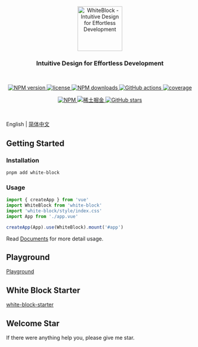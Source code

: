<p align="center">
  <br>
  <a href="https://github.com/Kythuen/white-block">
    <img src="https://raw.githubusercontent.com/Kythuen/white-block/main/docs/contents/public/logo.png" alt="WhiteBlock - Intuitive Design for Effortless Development" height="120">
  </a>
</p>
<h3 align="center">Intuitive Design for Effortless Development</h3>
<br>

<p align="center">
  <a href="https://www.npmjs.com/package/white-block" target="__blank">
    <img src="https://img.shields.io/npm/v/white-block?color=a1b858" alt="NPM version">
  </a>
  <a href="https://github.com/Kythuen/white-block/blob/main/LICENSE" target="__blank">
    <img src="https://img.shields.io/npm/l/white-block" alt="license">
  </a>
  <a href="https://www.npmjs.com/package/white-block" target="__blank">
    <img src="https://img.shields.io/npm/dm/white-block" alt="NPM downloads">
  </a>
  <a href="https://github.com/Kythuen/white-block/actions/workflows/release.yml" target="__blank">
    <img src="https://img.shields.io/github/actions/workflow/status/Kythuen/white-block/release.yml" alt="GitHub actions">
  </a>
  <a href="https://codecov.io/gh/Kythuen/white-block" target="__blank">
    <img src="https://img.shields.io/codecov/c/github/Kythuen/white-block?flag=core" alt="coverage">
  </a>
</p>
<p align="center">
  <a href="https://www.npmjs.com/~white-block">
    <img src="https://img.shields.io/badge/NPM-CB3837.svg?logo=npm&logoColor=white" alt="NPM">
  </a>
  <a href="https://juejin.cn/user/3526835391969069/posts">
    <img src="https://img.shields.io/badge/稀土掘金-007FFF.svg?logo=juejin&logoColor=white" alt="稀土掘金">
  </a>
  <a href="https://github.com/Kythuen/white-block" target="__blank">
    <img alt="GitHub stars" src="https://img.shields.io/github/stars/Kythuen/white-block?style=social">
  </a>
</p>

<br>

English | [简体中文](./README-zh_CN.md)

## Getting Started

### Installation

```shell
pnpm add white-block
```

### Usage

```js
import { createApp } from 'vue'
import WhiteBlock from 'white-block'
import 'white-block/style/index.css'
import App from './app.vue'

createApp(App).use(WhiteBlock).mount('#app')
```

Read [Documents](https://kythuen.github.io/white-block) for more detail usage.


## Playground

[Playground](https://kythuen.github.io/white-block-next/playground)


## White Block Starter

[white-block-starter](https://github.com/Kythuen/white-block-starter)


## Welcome Star

If there were anything help you, please give me star.
